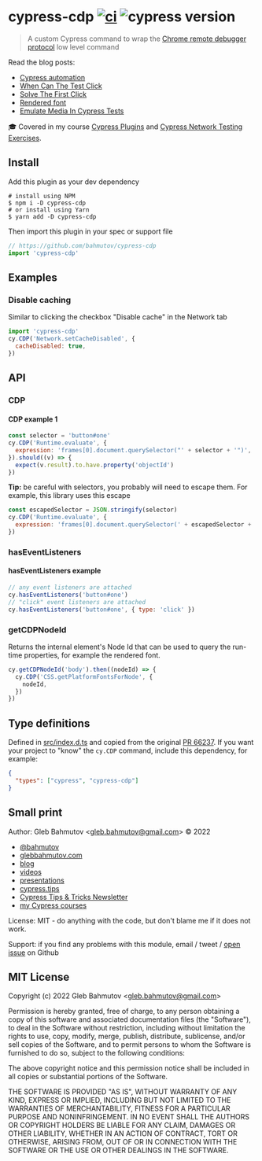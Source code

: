 # cypress-cdp [![ci](https://github.com/bahmutov/cypress-cdp/actions/workflows/ci.yml/badge.svg?branch=main&event=push)](https://github.com/bahmutov/cypress-cdp/actions/workflows/ci.yml) ![cypress version](https://img.shields.io/badge/cypress-13.10.0-brightgreen)

> A custom Cypress command to wrap the [Chrome remote debugger protocol](https://chromedevtools.github.io/devtools-protocol/) low level command

Read the blog posts:

- [Cypress automation](https://glebbahmutov.com/blog/cypress-automation/)
- [When Can The Test Click](https://glebbahmutov.com/blog/when-can-the-test-click/)
- [Solve The First Click](https://glebbahmutov.com/blog/solve-the-first-click/)
- [Rendered font](https://glebbahmutov.com/blog/rendered-font/)
- [Emulate Media In Cypress Tests](https://glebbahmutov.com/blog/cypress-emulate-media/)

🎓 Covered in my course [Cypress Plugins](https://cypress.tips/courses/cypress-plugins) and [Cypress Network Testing Exercises](https://cypress.tips/courses/network-testing).

## Install

Add this plugin as your dev dependency

```
# install using NPM
$ npm i -D cypress-cdp
# or install using Yarn
$ yarn add -D cypress-cdp
```

Then import this plugin in your spec or support file

```js
// https://github.com/bahmutov/cypress-cdp
import 'cypress-cdp'
```

## Examples

### Disable caching

Similar to clicking the checkbox "Disable cache" in the Network tab

```js
import 'cypress-cdp'
cy.CDP('Network.setCacheDisabled', {
  cacheDisabled: true,
})
```

## API

### CDP

#### CDP example 1

```js
const selector = 'button#one'
cy.CDP('Runtime.evaluate', {
  expression: 'frames[0].document.querySelector("' + selector + '")',
}).should((v) => {
  expect(v.result).to.have.property('objectId')
})
```

**Tip:** be careful with selectors, you probably will need to escape them. For example, this library uses this escape

```js
const escapedSelector = JSON.stringify(selector)
cy.CDP('Runtime.evaluate', {
  expression: 'frames[0].document.querySelector(' + escapedSelector + ')',
})
```

### hasEventListeners

#### hasEventListeners example

```js
// any event listeners are attached
cy.hasEventListeners('button#one')
// "click" event listeners are attached
cy.hasEventListeners('button#one', { type: 'click' })
```

### getCDPNodeId

Returns the internal element's Node Id that can be used to query the run-time properties, for example the rendered font.

```js
cy.getCDPNodeId('body').then((nodeId) => {
  cy.CDP('CSS.getPlatformFontsForNode', {
    nodeId,
  })
})
```

## Type definitions

Defined in [src/index.d.ts](./src/index.d.ts) and copied from the original [PR 66237](https://github.com/DefinitelyTyped/DefinitelyTyped/pull/66237). If you want your project to "know" the `cy.CDP` command, include this dependency, for example:

```json
{
  "types": ["cypress", "cypress-cdp"]
}
```

## Small print

Author: Gleb Bahmutov &lt;gleb.bahmutov@gmail.com&gt; &copy; 2022

- [@bahmutov](https://twitter.com/bahmutov)
- [glebbahmutov.com](https://glebbahmutov.com)
- [blog](https://glebbahmutov.com/blog)
- [videos](https://www.youtube.com/glebbahmutov)
- [presentations](https://slides.com/bahmutov)
- [cypress.tips](https://cypress.tips)
- [Cypress Tips & Tricks Newsletter](https://cypresstips.substack.com/)
- [my Cypress courses](https://cypress.tips/courses)

License: MIT - do anything with the code, but don't blame me if it does not work.

Support: if you find any problems with this module, email / tweet /
[open issue](https://github.com/bahmutov/cypress-cdp/issues) on Github

## MIT License

Copyright (c) 2022 Gleb Bahmutov &lt;gleb.bahmutov@gmail.com&gt;

Permission is hereby granted, free of charge, to any person
obtaining a copy of this software and associated documentation
files (the "Software"), to deal in the Software without
restriction, including without limitation the rights to use,
copy, modify, merge, publish, distribute, sublicense, and/or sell
copies of the Software, and to permit persons to whom the
Software is furnished to do so, subject to the following
conditions:

The above copyright notice and this permission notice shall be
included in all copies or substantial portions of the Software.

THE SOFTWARE IS PROVIDED "AS IS", WITHOUT WARRANTY OF ANY KIND,
EXPRESS OR IMPLIED, INCLUDING BUT NOT LIMITED TO THE WARRANTIES
OF MERCHANTABILITY, FITNESS FOR A PARTICULAR PURPOSE AND
NONINFRINGEMENT. IN NO EVENT SHALL THE AUTHORS OR COPYRIGHT
HOLDERS BE LIABLE FOR ANY CLAIM, DAMAGES OR OTHER LIABILITY,
WHETHER IN AN ACTION OF CONTRACT, TORT OR OTHERWISE, ARISING
FROM, OUT OF OR IN CONNECTION WITH THE SOFTWARE OR THE USE OR
OTHER DEALINGS IN THE SOFTWARE.
